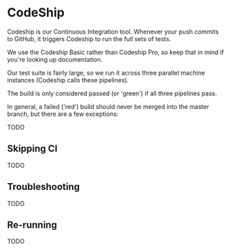 # CodeShip

Codeship is our Continuous Integration tool. Whenever your push commits to
GitHub, it triggers Codeship to run the full sets of tests.

We use the Codeship Basic rather than Codeship Pro, so keep that in mind if
you're looking up documentation.

Our test suite is fairly large, so we run it across three parallel machine
instances (Codeship calls these pipelines).

The build is only considered passed (or 'green') if all three pipelines pass.

In general, a failed ('red') build should never be merged into the master
branch, but there are a few exceptions:

TODO

## Skipping CI

TODO

## Troubleshooting

TODO

## Re-running

TODO

[Continuous Integration]: https://en.wikipedia.org/wiki/Continuous_integration
